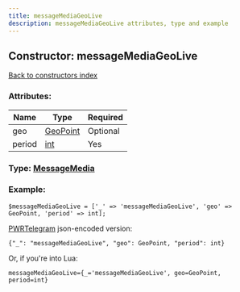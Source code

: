 ```yaml
---
title: messageMediaGeoLive
description: messageMediaGeoLive attributes, type and example
---
```

## Constructor: messageMediaGeoLive  
[Back to constructors index](index.md)



### Attributes:

| Name     |    Type       | Required |
|----------|---------------|----------|
|geo|[GeoPoint](../types/GeoPoint.md) | Optional|
|period|[int](../types/int.md) | Yes|



### Type: [MessageMedia](../types/MessageMedia.md)


### Example:

```
$messageMediaGeoLive = ['_' => 'messageMediaGeoLive', 'geo' => GeoPoint, 'period' => int];
```  

[PWRTelegram](https://pwrtelegram.xyz) json-encoded version:

```
{"_": "messageMediaGeoLive", "geo": GeoPoint, "period": int}
```


Or, if you're into Lua:  


```
messageMediaGeoLive={_='messageMediaGeoLive', geo=GeoPoint, period=int}

```


